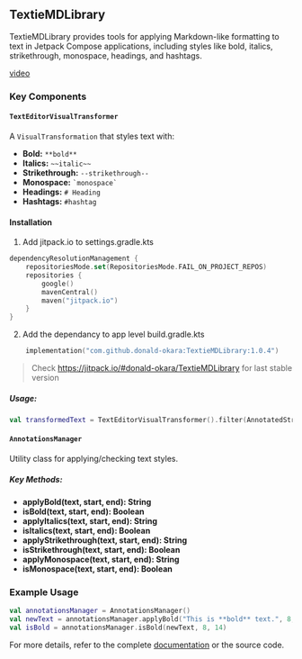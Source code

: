 ## TextieMDLibrary

TextieMDLibrary provides tools for applying Markdown-like formatting to text in Jetpack Compose applications, including styles like bold, italics, strikethrough, monospace, headings, and hashtags.

[video](Screen_recording_20240724_113848.mp4)

### Key Components

#### `TextEditorVisualTransformer`
A `VisualTransformation` that styles text with:
- **Bold:** `**bold**`
- **Italics:** `~~italic~~`
- **Strikethrough:** `--strikethrough--`
- **Monospace:** `` `monospace` ``
- **Headings:** `# Heading`
- **Hashtags:** `#hashtag`

#### Installation
1. Add jitpack.io to settings.gradle.kts

```kotlin
dependencyResolutionManagement {
    repositoriesMode.set(RepositoriesMode.FAIL_ON_PROJECT_REPOS)
    repositories {
        google()
        mavenCentral()
        maven("jitpack.io")
    }
}
```

2. Add the dependancy to app level build.gradle.kts
```kotlin
    implementation("com.github.donald-okara:TextieMDLibrary:1.0.4")
```

> Check https://jitpack.io/#donald-okara/TextieMDLibrary for last stable version

##### Usage:
```kotlin
val transformedText = TextEditorVisualTransformer().filter(AnnotatedString("Sample text"))
```

#### `AnnotationsManager`
Utility class for applying/checking text styles.

##### Key Methods:
- **applyBold(text, start, end): String**
- **isBold(text, start, end): Boolean**
- **applyItalics(text, start, end): String**
- **isItalics(text, start, end): Boolean**
- **applyStrikethrough(text, start, end): String**
- **isStrikethrough(text, start, end): Boolean**
- **applyMonospace(text, start, end): String**
- **isMonospace(text, start, end): Boolean**

### Example Usage
```kotlin
val annotationsManager = AnnotationsManager()
val newText = annotationsManager.applyBold("This is **bold** text.", 8, 14)
val isBold = annotationsManager.isBold(newText, 8, 14)
```

For more details, refer to the complete [documentation](Documentation.md) or the source code.